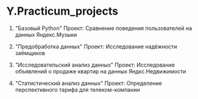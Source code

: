 # Y.Practicum_projects
1. "Базовый Python"
Проект: Сравнение поведения пользователей на данных Яндекс.Музыки

2. "Предобработка данных"
Проект: Исследование надёжности заёмщиков

3. "Исследовательский анализ данных" 
Проект: Исследование объявлений о продаже квартир на данных Яндкс.Недвижимости

4. "Статистический анализ данных"
Проект: Определение перспективного тарифа для телеком-компании
